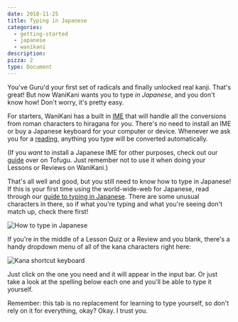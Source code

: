 ```yaml
---
date: 2018-11-25
title: Typing in Japanese
categories:
  - getting-started
  - japanese
  - wanikani
description:
pizza: 2
type: Document
---
```


You've Guru'd your first set of radicals and finally unlocked real kanji. That's great! But now WaniKani wants you to type _in Japanese_, and you don't know how! Don't worry, it's pretty easy.

For starters, WaniKani has a built in [IME](https://en.wikipedia.org/wiki/Input_method) that will handle all the conversions from roman characters to hiragana for you. There's no need to install an IME or buy a Japanese keyboard for your computer or device. Whenever we ask you for a [reading](/wanikani/japanese/readings-vs-meanings/), anything you type will be converted automatically.

(If you _want_ to install a Japanese IME for other purposes, check out our [guide](https://www.tofugu.com/japanese/how-to-install-japanese-keyboard/) over on Tofugu. Just remember not to use it when doing your Lessons or Reviews on WaniKani.)

That's all well and good, but you still need to know how to type in Japanese! If this is your first time using the world-wide-web for Japanese, read through our [guide to typing in Japanese](https://www.tofugu.com/japanese/how-to-type-in-japanese/). There are some unusual characters in there, so if what you're typing and what you're seeing don't match up, check there first!

![How to type in Japanese](/images/typing-in-japanese.png)

If you're in the middle of a Lesson Quiz or a Review and you blank, there's a handy dropdown menu of all of the kana characters right here:

![Kana shortcut keyboard](/images/kana-shortcut.gif)

Just click on the one you need and it will appear in the input bar. Or just take a look at the spelling below each one and you'll be able to type it yourself.

Remember: this tab is no replacement for learning to type yourself, so don't rely on it for everything, okay? Okay. I trust you.
